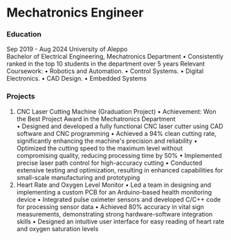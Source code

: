 # Mechatronics Engineer

### Education
  Sep 2019 - Aug 2024
  University of Aleppo                                                                                                       
  Bachelor of Electrical Engineering, Mechatronics Department
    •	Consistently ranked in the top 10 students in the department over 5 years
  Relevant Coursework: 
    •	Robotics and Automation.
    •	Control Systems.
    •	Digital Electronics.
    •	CAD Design.
    •	Embedded Systems

### Projects
  1.	CNC Laser Cutting Machine (Graduation Project)
    •	Achievement: Won the Best Project Award in the Mechatronics Department  
      •	Designed and developed a fully functional CNC laser cutter using CAD software and CNC programming 
      •	Achieved a 94% clean cutting rate, significantly enhancing the machine's precision and reliability 
      •	Optimized the cutting speed to the maximum level without compromising quality, reducing processing time by 50% 
      •	Implemented precise laser path control for high-accuracy cutting 
      •	Conducted extensive testing and optimization, resulting in enhanced capabilities for small-scale manufacturing and            prototyping 
  2.	Heart Rate and Oxygen Level Monitor
      •	Led a team in designing and implementing a custom PCB for an Arduino-based health monitoring device
      •	Integrated pulse oximeter sensors and developed C/C++ code for processing sensor data
      •	Achieved 80% accuracy in vital sign measurements, demonstrating strong hardware-software integration skills
      •	Designed an intuitive user interface for easy reading of heart rate and oxygen saturation levels
  

